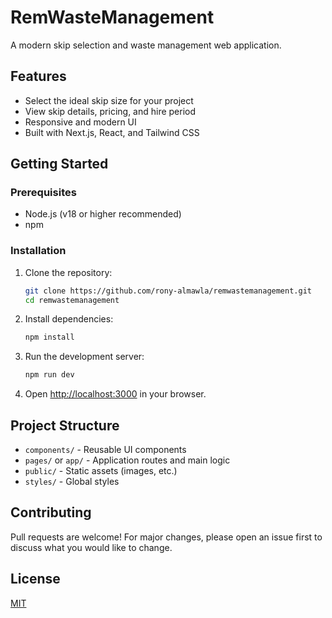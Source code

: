 # RemWasteManagement

A modern skip selection and waste management web application.

## Features

- Select the ideal skip size for your project
- View skip details, pricing, and hire period
- Responsive and modern UI
- Built with Next.js, React, and Tailwind CSS

## Getting Started

### Prerequisites

- Node.js (v18 or higher recommended)
- npm

### Installation

1. Clone the repository:
   ```sh
   git clone https://github.com/rony-almawla/remwastemanagement.git
   cd remwastemanagement
   ```

2. Install dependencies:
   ```sh
   npm install
   ```

3. Run the development server:
   ```sh
   npm run dev
   ```

4. Open [http://localhost:3000](http://localhost:3000) in your browser.

## Project Structure

- `components/` - Reusable UI components
- `pages/` or `app/` - Application routes and main logic
- `public/` - Static assets (images, etc.)
- `styles/` - Global styles

## Contributing

Pull requests are welcome! For major changes, please open an issue first to discuss what you would like to change.

## License

[MIT](LICENSE) 
